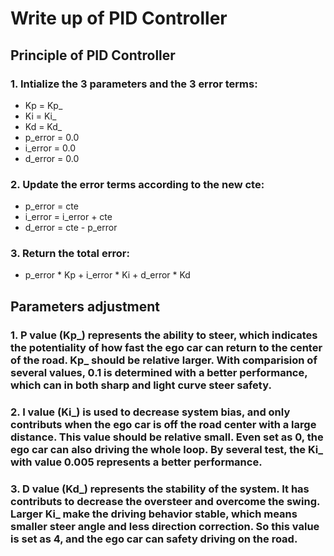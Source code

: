 # **Write up of PID Controller**

## Principle of PID Controller
### 1. Intialize the 3 parameters and the 3 error terms:
* Kp = Kp_
* Ki = Ki_
* Kd = Kd_
* p_error = 0.0
* i_error = 0.0
* d_error = 0.0

### 2. Update the error terms according to the new cte:
* p_error = cte
* i_error = i_error + cte
* d_error = cte - p_error

### 3. Return the total error:
* p_error * Kp + i_error * Ki + d_error * Kd

## Parameters adjustment
### 1. P value (Kp_) represents the ability to steer, which indicates the potentiality of how fast the ego car can return to the center of the road. Kp_ should be relative larger. With comparision of several values, 0.1 is determined with a better performance, which can in both sharp and light curve steer safety.
### 2. I value (Ki_) is used to decrease system bias, and only contributs when the ego car is off the road center with a large distance. This value should be relative small. Even set as 0, the ego car can also driving the whole loop. By several test, the Ki_ with value 0.005 represents a better performance.
### 3. D value (Kd_) represents the stability of the system. It has contributs to decrease the oversteer and overcome the swing. Larger Ki_ make the driving behavior stable, which means smaller steer angle and less direction correction. So this value is set as 4, and the ego car can safety driving on the road.